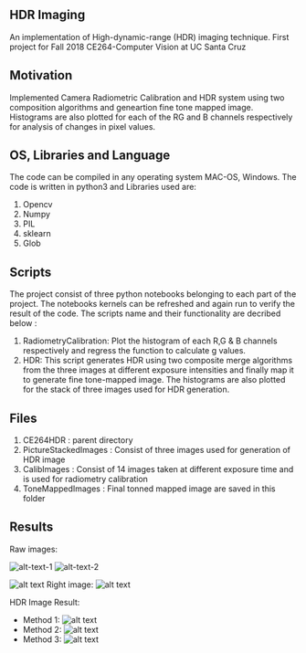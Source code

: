 ## HDR Imaging
An implementation of High-dynamic-range (HDR) imaging technique. First project for Fall 2018 CE264-Computer Vision at UC Santa Cruz

## Motivation
Implemented Camera Radiometric Calibration and HDR system using two composition algorithms and geneartion fine tone mapped image. Histograms are also plotted for each of the RG and B channels respectively for analysis of changes in pixel values.
 

## OS, Libraries and Language
The code can be compiled in any operating system MAC-OS, Windows. The code is written in python3 and Libraries used are:
1. Opencv
2. Numpy
3. PIL 
4. sklearn
5. Glob

## Scripts 
The project consist of three python notebooks belonging to each part of the project. The notebooks kernels can be refreshed and 
again run to verify the result of the code.
The scripts name and their functionality are decribed below :
1. RadiometryCalibration: 
   Plot the histogram of each R,G & B channels respectively  and regress the function to calculate g values.
2. HDR:
   This script generates HDR using two composite merge algorithms from the three images at different exposure intensities and finally
   map it to generate fine tone-mapped image. The histograms are also plotted for the stack of three images used for HDR generation. 

## Files 
1. CE264HDR             : parent directory
2. PictureStackedImages : Consist of three images used for generation of HDR image 
3. CalibImages          : Consist of 14 images taken at different exposure time and is used for radiometry calibration 
4. ToneMappedImages     : Final tonned mapped image are saved in this folder

## Results 

Raw images:

![alt-text-1](https://github.com/trungnguyencs/CE264MultiViewStereo/blob/master/StereoImages/01.jpeg "left image") ![alt-text-2](https://github.com/trungnguyencs/CE264MultiViewStereo/blob/master/StereoImages/01.jpeg "right image")

![alt text](https://github.com/trungnguyencs/CE264MultiViewStereo/blob/master/StereoImages/01.jpeg "Title")
Right image:
![alt text](https://github.com/trungnguyencs/CE264MultiViewStereo/blob/master/StereoImages/02.jpeg "Title")

HDR Image Result:
* Method 1:
![alt text](https://github.com/trungnguyencs/CE264HDR/blob/master/ToneMappedImages/hdr1.jpg "Title")
* Method 2:
![alt text](https://github.com/trungnguyencs/CE264HDR/blob/master/ToneMappedImages/hdr2.jpg "Title")
* Method 3:
![alt text](https://github.com/trungnguyencs/CE264HDR/blob/master/ToneMappedImages/hdr_fusion_mertens.jpg "Title")
